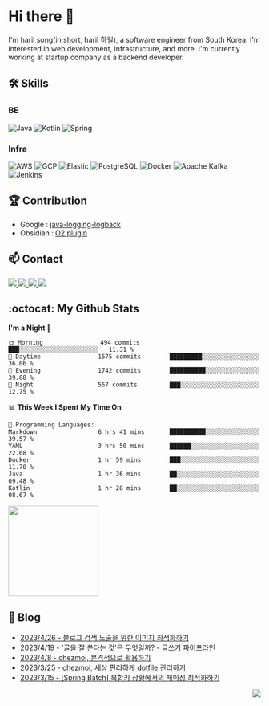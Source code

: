 

# Hi there 👋

I'm haril song(in short, haril 하릴), a software engineer from South Korea. I'm interested in web development, infrastructure, and more.
 I'm currently working at startup company as a backend developer.

## 🛠 Skills

### BE

![Java](https://img.shields.io/badge/Java-007396?style=flat-square&logo=java&logoColor=white)
![Kotlin](https://img.shields.io/badge/Kotlin-7F52FF?style=flat-square&logo=kotlin&logoColor=white)
![Spring](https://img.shields.io/badge/Spring-6DB33F?style=flat-square&logo=spring&logoColor=white)

### Infra

![AWS](https://img.shields.io/badge/AWS-%23FF9900.svg?style=flat-square&logo=amazon-aws&logoColor=white)
![GCP](https://img.shields.io/badge/Google%20Cloud-%234285F4.svg?style=flat-square&logo=google-cloud&logoColor=white)
![Elastic](https://img.shields.io/badge/Elastic-005571?style=flat-square&logo=elastic&logoColor=white)
![PostgreSQL](https://img.shields.io/badge/PostgreSQL-336791?style=flat-square&logo=postgresql&logoColor=white)
![Docker](https://img.shields.io/badge/Docker-2496ED?style=flat-square&logo=docker&logoColor=white)
![Apache Kafka](https://img.shields.io/badge/Apache%20Kafka-000?style=flat-square&logo=apachekafka)
![Jenkins](https://img.shields.io/badge/Jenkins-%232C5263.svg?style=flat-square&logo=jenkins&logoColor=white)

## 🏆 Contribution

- Google : [java-logging-logback](https://github.com/googleapis/java-logging-logback/pull/969)
- Obsidian : [O2 plugin](https://github.com/songkg7/o2)

## 📫 Contact

<a href="mailto:songkg7@gmail.com" target="_blank">
    <img src="https://img.shields.io/badge/Gmail-EA4335?style=flat-square&logo=gmail&logoColor=white"/>
</a>
<a href="https://www.notion.so/0377dd16e02d48cd82fa76394507382c" target="_blank">
    <img src="https://img.shields.io/badge/Notion-000000?style=flat-square&logo=notion&logoColor=white"/>
</a>
<a href="https://www.linkedin.com/in/경근-송-b63216210/" target="_blank">
    <img src="https://img.shields.io/badge/LinkedIn-0077B5?style=flat-square&logo=linkedin&logoColor=white"/>
</a>
<a href="https://songkg7.github.io" target="_blank">
    <img src="https://img.shields.io/badge/Tech&nbsp;blog-0A2647?style=flat-square&logo=github&logoColor=white"/>
</a>

## :octocat: My Github Stats

<!--START_SECTION:waka-->
**I'm a Night 🦉** 

```text
🌞 Morning                494 commits         ███░░░░░░░░░░░░░░░░░░░░░░   11.31 % 
🌆 Daytime                1575 commits        █████████░░░░░░░░░░░░░░░░   36.06 % 
🌃 Evening                1742 commits        ██████████░░░░░░░░░░░░░░░   39.88 % 
🌙 Night                  557 commits         ███░░░░░░░░░░░░░░░░░░░░░░   12.75 % 
```


📊 **This Week I Spent My Time On** 

```text
💬 Programming Languages: 
Markdown                 6 hrs 41 mins       ██████████░░░░░░░░░░░░░░░   39.57 % 
YAML                     3 hrs 50 mins       ██████░░░░░░░░░░░░░░░░░░░   22.68 % 
Docker                   1 hr 59 mins        ███░░░░░░░░░░░░░░░░░░░░░░   11.78 % 
Java                     1 hr 36 mins        ██░░░░░░░░░░░░░░░░░░░░░░░   09.48 % 
Kotlin                   1 hr 28 mins        ██░░░░░░░░░░░░░░░░░░░░░░░   08.67 % 
```


<!--END_SECTION:waka-->

<p>
  <img height="180em" src="https://github-readme-stats-liart-gamma.vercel.app/api?username=songkg7&show_icons=true&include_all_commits=true&bg_color=30,e96443,904e95&title_color=fff&text_color=fff">
</p>

## 📄 Blog <br>
- [2023/4/26 - 블로그 검색 노출을 위한 이미지 최적화하기](https://songkg7.github.io/posts/Image-optimazation-for-SEO/) <br>
- [2023/4/19 - '글을 잘 쓴다는 것'은 무엇일까? - 글쓰기 파이프라인](https://songkg7.github.io/posts/blog-posting-pipeline/) <br>
- [2023/4/8 - chezmoi, 본격적으로 활용하기](https://songkg7.github.io/posts/chezmoi-basic-settings/) <br>
- [2023/3/25 - chezmoi, 세상 편리하게 dotfile 관리하기](https://songkg7.github.io/posts/chezmoi-awesome-dotfile-manager/) <br>
- [2023/3/15 - [Spring Batch] 복합키 상황에서의 페이징 최적화하기](https://songkg7.github.io/posts/Optimize-query-when-using-composite-key/) <br>

<!-- 조회수 -->
<p align="right">
  <a href="https://hits.seeyoufarm.com"><img src="https://hits.seeyoufarm.com/api/count/incr/badge.svg?url=https%3A%2F%2Fgithub.com%2Fsongkg7&count_bg=%238D7BF5&title_bg=%23252323&icon=github.svg&icon_color=%23FFFDFD&title=hits&edge_flat=false"/></a>
</p>
